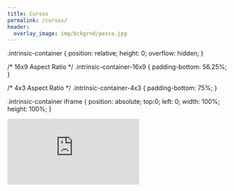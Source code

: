 ```yaml
---
title: Cursos
permalink: /cursos/
header:
  overlay_image: img/bckgrnd/pesca.jpg
---
```


.intrinsic-container {
  position: relative;
  height: 0;
  overflow: hidden;
}

/* 16x9 Aspect Ratio */
.intrinsic-container-16x9 {
  padding-bottom: 56.25%;
}

/* 4x3 Aspect Ratio */
.intrinsic-container-4x3 {
  padding-bottom: 75%;
}

.intrinsic-container iframe {
  position: absolute;
  top:0;
  left: 0;
  width: 100%;
  height: 100%;
}

<div class="intrinsic-container intrinsic-container-16x9">
  <iframe src="https://embed.kumu.io/5907495289f26a66de968b65c790d8e8" frameborder="0"></iframe>
</div>
